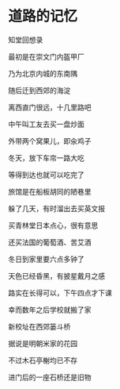    

# 道路的记忆

知堂回想录

  

最初是在崇文门内盔甲厂

乃为北京内城的东南隅

随后迁到西郊的海淀

离西直门很远，十几里路吧

  

中午叫工友去买一盘炒面

外带两个窝果儿，即汆鸡子

冬天，放下车帘一路大吃

等得到达也就可以吃完了

  

旅馆是在船板胡同的陋巷里

躲了几天，有时溜出去买英文报

买青林堂日本点心，很有意思

还买法国的葡萄酒、苦艾酒

  

冬日到家里要六点多钟了

天色已经昏黑，有披星戴月之感

路实在长得可以，下午四点才下课

幸而数年之后学校就搬了家

  

新校址在西郊篓斗桥

据说是明朝米家的花园

不过木石亭榭均已不存

进门后的一座石桥还是旧物